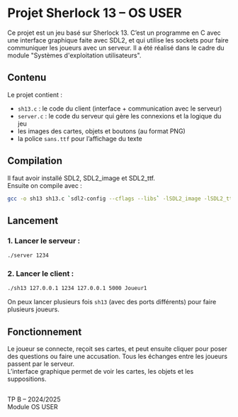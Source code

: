 # Projet Sherlock 13 – OS USER

Ce projet est un jeu basé sur Sherlock 13. C’est un programme en C avec une interface graphique faite avec SDL2, et qui utilise les sockets pour faire communiquer les joueurs avec un serveur. Il a été réalisé dans le cadre du module "Systèmes d'exploitation utilisateurs".

## Contenu

Le projet contient :
- `sh13.c` : le code du client (interface + communication avec le serveur)
- `server.c` : le code du serveur qui gère les connexions et la logique du jeu
- les images des cartes, objets et boutons (au format PNG)
- la police `sans.ttf` pour l’affichage du texte

## Compilation

Il faut avoir installé SDL2, SDL2_image et SDL2_ttf.  
Ensuite on compile avec :

```bash
gcc -o sh13 sh13.c `sdl2-config --cflags --libs` -lSDL2_image -lSDL2_ttf -lpthread

```

## Lancement

### 1. Lancer le serveur :
```bash
./server 1234
```

### 2. Lancer le client :
```bash
./sh13 127.0.0.1 1234 127.0.0.1 5000 Joueur1
```

On peux lancer plusieurs fois `sh13` (avec des ports différents) pour faire plusieurs joueurs.

## Fonctionnement

Le joueur se connecte, reçoit ses cartes, et peut ensuite cliquer pour poser des questions ou faire une accusation. Tous les échanges entre les joueurs passent par le serveur.  
L’interface graphique permet de voir les cartes, les objets et les suppositions.

## 

TP B – 2024/2025  
Module OS USER
